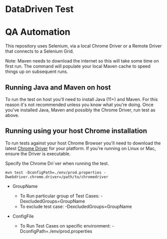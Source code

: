 # DataDriven Test

# QA Automation

This repository uses Selenium, via a local Chrome Driver or a Remote Driver that connects to a Selenium Grid.

Note: Maven needs to download the internet so this will take some time on first run. The command will populate
your local Maven cache to speed things up on subsequent runs.

## Running Java and Maven on host

To run the test on host you'll need to install Java (11+) and Maven. For this reason it's not recommended
unless you know what you're doing. Once you've installed Java, Maven and possibly the Chrome Driver, run test as above.

## Running using your host Chrome installation

To run tests against your host Chrome Browser you'll need to download the latest
[Chrome Driver](https://chromedriver.chromium.org/downloads) for your platform. If you're running on Linux or
Mac, ensure the Driver is executable.

Specify the Chrome Dri`ver when running the test.

```shell script
mvn test -DconfigPath=./env/prod.properties -Dwebdriver.chrome.driver=/path/to/chromedriver
```
- GroupName
  - To Run particular group of Test Cases: -DexcludedGroups=GroupName
  - To exclude test case: -DexcludedGroups=GroupName

- ConfigFile
  - To Run Test Cases on specific environment: -DconfigPath=./env/prod.properties